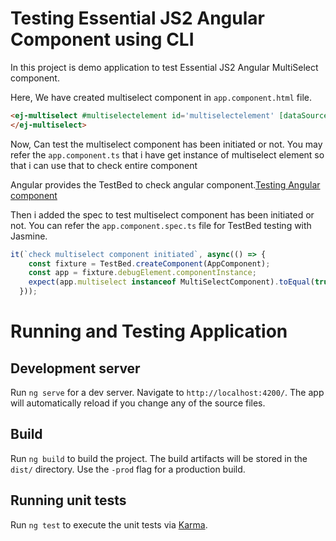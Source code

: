 # Testing Essential JS2 Angular Component using CLI

In this project is demo application to test Essential JS2 Angular MultiSelect component.

Here, We have created multiselect component in `app.component.html` file.

```html
<ej-multiselect #multiselectelement id='multiselectelement' [dataSource]='data' [placeholder]='placeholder'>
</ej-multiselect>
```
Now, Can test the multiselect component has been initiated or not. You may refer the `app.component.ts` that i have get instance of multiselect element so that i can use that to check entire component

Angular provides the TestBed to check angular component.[Testing Angular component](https://angular.io/guide/testing#test-a-component)

Then i added the spec to test multiselect component has been initiated or not. You can refer the `app.component.spec.ts` file for TestBed testing with Jasmine.

```ts
it(`check multiselect component initiated`, async(() => {
    const fixture = TestBed.createComponent(AppComponent);
    const app = fixture.debugElement.componentInstance;
    expect(app.multiselect instanceof MultiSelectComponent).toEqual(true);
  }));
```

# Running and Testing Application

## Development server

Run `ng serve` for a dev server. Navigate to `http://localhost:4200/`. The app will automatically reload if you change any of the source files.

## Build

Run `ng build` to build the project. The build artifacts will be stored in the `dist/` directory. Use the `-prod` flag for a production build.

## Running unit tests

Run `ng test` to execute the unit tests via [Karma](https://karma-runner.github.io).
